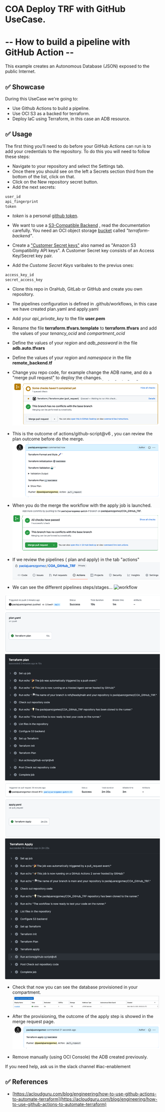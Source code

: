 # COA Deploy TRF with GitHub UseCase. 
# -- How to build a pipeline with GitHub Action  --

This example creates an Autonomous Database (JSON) exposed to the public Internet.

## ✅ Showcase

During this UseCase we're going to:

* Use Github Actions to build a pipeline.
* Use OCI S3 as a backed for terraform.
* Deploy IaC using Terraform, in this case an ADB resource.

## ✅ Usage

The first thing you’ll need to do before your GitHub Actions can run is to add your credentials to the repository. To do this you will need to follow these steps:

* Navigate to your repository and select the Settings tab.
* Once there you should see on the left a Secrets section third from the bottom of the list, click on that.
* Click on the New repository secret button.
* Add the next secrets:

````
user_id
api_fingerprint
token
````
* *token* is a personal [github token](https://docs.github.com/en/authentication/keeping-your-account-and-data-secure/creating-a-personal-access-token).

* We want to use a [S3-Compatible Backend](https://docs.oracle.com/en-us/iaas/Content/API/SDKDocs/terraformUsingObjectStore.htm) , read the documentation carefully. You need an OCI object storage [bucket](https://docs.oracle.com/en-us/iaas/Content/API/SDKDocs/terraformUsingObjectStore.htm) called *"terraform-backend"*.

* Create a ["Customer Secret keys"](https://docs.oracle.com/en-us/iaas/Content/Identity/Tasks/managingcredentials.htm#To4) also named as "Amazon S3 Compatibility API keys". A Customer Secret key consists of an Access Key/Secret key pair. 
* Add the *Custome Secret Keys* varibales to the previus ones:

````
access_key_id 
secret_access_key 
````

* Clone this repo in OraHub, GitLab or GitHub and create you own repository.
* The pipelines configuration is defined in .github/workflows, in this case we have created plan.yaml and apply.yaml
* Add your *api_private_key* to the file **user.pem**
* Rename the file **terraform.tfvars.template** to **terraform.tfvars** and add the values of your *tenancy_ocid* and *compartment_ocid*
* Define the values of your *region* and *adb_password* in the file **adb.auto.tfvars**
* Define the values of your *region* and *namespace* in the file **remote_backend.tf**

* Change you repo code, for example change the ADB name, and do a "merge pull request" to deploy the changes.
![mergepullrequest](images/pipeline1.png)

* This is the outcome of actions/github-script@v6 , you can review the plan outcome before do the merge.
![output](images/OutcomePlan.png)

* When you do the merge the workflow with the apply job is launched.
![meergeends](images/meergeends.png)

* If we review the pipelines ( plan and apply) in the tab "actions" 
![tabactions](images/tabactions.png)

* We can see the different pipelines steps/stages...
![workflow](images/pipelineworkflowpng)

![plan](images/Plan.png)
![plan1](images/Plan1.png)
![apply](images/Apply.png)
![apply1](images/Apply1.png)

* Check that now you can see the database provisioned in your compartment.
![console](images/console.png)

* After the provisioning, the outcome of the apply step is showed in the merge request page.
![console](images/OutcomeApply.png)

* Remove manually (using OCI Console) the ADB created previously.

If you need help, ask us in the slack channel #iac-enablement

## ✅ References
* [https://acloudguru.com/blog/engineering/how-to-use-github-actions-to-automate-terraform](https://acloudguru.com/blog/engineering/how-to-use-github-actions-to-automate-terraform)
